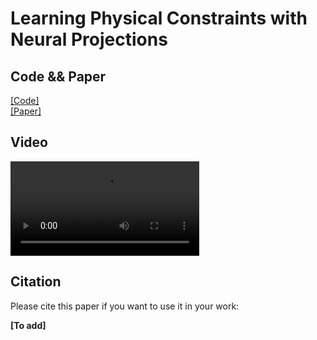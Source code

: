# Learning Physical Constraints with Neural Projections

## Code && Paper
[[Code]](https://github.com/dartmouth-phys-ai/neural_proj)  
[[Paper]](https://arxiv.org/abs/2006.12745)

## Video
<video src="https://www.dartmouth.edu/~boolzhu/videos/neural_projection.mp4" controls="controls" width="60%">Video: https://www.cs.dartmouth.edu/~bozhu/videos/neural_projection.mp4</video>

## Citation
Please cite this paper if you want to use it in your work:

**[To add]**
